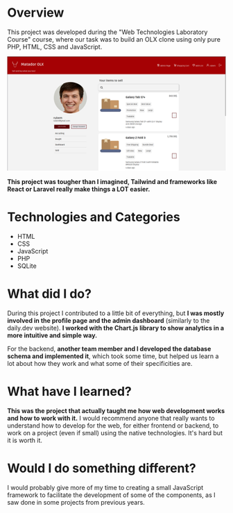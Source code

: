 # Overview

This project was developed during the "Web Technologies Laboratory Course" course, where our task was to build an OLX clone using only pure PHP, HTML, CSS and JavaScript.

![ltw-pre-loved](../../assets/ltw.png)

**This project was tougher than I imagined, Tailwind and frameworks like React or Laravel really make things a LOT easier.**

# Technologies and Categories

- HTML
- CSS
- JavaScript
- PHP
- SQLite

# What did I do?

During this project I contributed to a little bit of everything, but **I was mostly involved in the profile page and the admin dashboard** (similarly to the daily.dev website). **I worked with the Chart.js library to show analytics in a more intuitive and simple way.**

For the backend, **another team member and I developed the database schema and implemented it**, which took some time, but helped us learn a lot about how they work and what some of their specificities are.

# What have I learned?

**This was the project that actually taught me how web development works and how to work with it.** I would recommend anyone that really wants to understand how to develop for the web, for either frontend or backend, to work on a project (even if small) using the native technologies. It's hard but it is worth it.

# Would I do something different?

I would probably give more of my time to creating a small JavaScript framework to facilitate the development of some of the components, as I saw done in some projects from previous years.